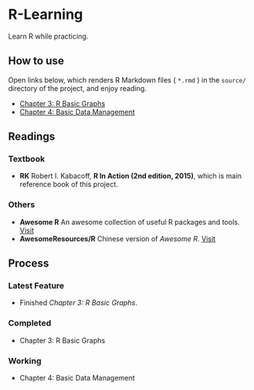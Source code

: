 # R-Learning

Learn R while practicing.

## How to use

Open links below, which renders R Markdown files ( `*.rmd` ) in the `source/` directory of the project, and enjoy reading.

* [Chapter 3: R Basic Graphs](https://honghzh.github.io/R-Learning/03-r-basic-graphs/)
* [Chapter 4: Basic Data Management](https://honghzh.github.io/R-Learning/r-basic-data-management/)

## Readings

### Textbook

* **RK** Robert I. Kabacoff, **R In Action (2nd edition, 2015)**, which is main reference book of this project.

### Others

* **Awesome R** An awesome collection of useful R packages and tools. [Visit](https://awesome-r.com/)
* **AwesomeResources/R** Chinese version of *Awesome R*. [Visit](https://github.com/asxinyu/AwesomeResources/blob/master/R.md)

## Process

### Latest Feature

* Finished *Chapter 3: R Basic Graphs*.

### Completed

* Chapter 3: R Basic Graphs

### Working

* Chapter 4: Basic Data Management
